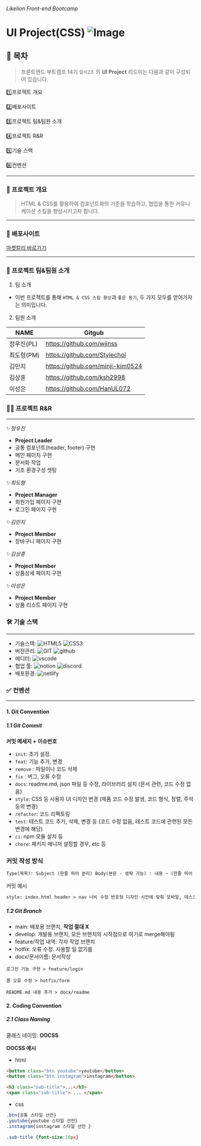 ###### Likelion Front-end Bootcamp

# UI Project(CSS) ![Image](https://github.com/user-attachments/assets/1ae348e9-3bb9-402a-b2b8-9ff682f06c1a)

## 📝 목차

> 프론트엔드 부트캠프 14기 `일석2조` 의 **UI Project** 리드미는 다음과 같이 구성되어 있습니다.

1️⃣프로젝트 개요

2️⃣배포사이트

3️⃣프로젝트 팀&팀원 소개

4️⃣프로젝트 R&R

5️⃣기술 스택

6️⃣컨벤션

---

### 📌 프로젝트 개요

> HTML & CSS를 활용하여 컴포넌트화의 기준을 학습하고, 협업을 통한 커뮤니케이션 스킬을 향상시키고자 합니다.

---

### 🔗 배포사이트

[마켓칼리 바로가기](https://1stone2team.netlify.app/)

---

### 💬 프로젝트 팀&팀원 소개

1. 팀 소개

- 이번 프로젝트를 통해 `HTML & CSS 스킬 향상`과 `좋은 동기`, 두 가지 모두를 얻어가자는 의미입니다.

2. 팀원 소개

| NAME       | Gitgub                           |
| ---------- | -------------------------------- |
| 정우진(PL) | https://github.com/wjinss        |
| 최도형(PM) | https://github.com/Stylechoi     |
| 김민지     | https://github.com/minji-kim0524 |
| 김상훈     | https://github.com/ksh2998       |
| 이성은     | https://github.com/HanUL072      |

### 👨‍💻 프로젝트 R&R

---

✨<i>정우진</i> <br />

- **Project Leader**
- 공통 컴포넌트(header, footer) 구현
- 메인 페이지 구현
- 문서화 작업
- 기초 환경구성 셋팅

✨<i>최도형</i>

- **Project Manager**
- 회원가입 페이지 구현
- 로그인 페이지 구현 <br />

✨<i>김민지</i> <br />

- **Project Member**
- 장바구니 페이지 구현 <br />

✨<i>김상훈</i> <br />

- **Project Member**
- 상품상세 페이지 구현 <br />

✨<i>이성은</i> <br />

- **Project Member**
- 상품 리스트 페이지 구현

### 🛠️ 기술 스택

---

- 기술스택: <img alt="HTML5" src ="https://img.shields.io/badge/HTML5-E34F26.svg?&style=for-the-badge&logo=HTML5&logoColor=white"/> <img alt="CSS3" src ="https://img.shields.io/badge/CSS3-663399.svg?&style=for-the-badge&logo=css&logoColor=white"/>
- 버전관리: <img alt="GIT" src ="https://img.shields.io/badge/GIT-F05032.svg?&style=for-the-badge&logo=GIT&logoColor=white"/> <img alt="github" src ="https://img.shields.io/badge/github-181717.svg?&style=for-the-badge&logo=github&logoColor=white"/>
- 에디터: <img alt="vscode" src ="https://img.shields.io/badge/vscode-007ACC.svg?&style=for-the-badge&logo=code&logoColor=white"/>
- 협업 툴: <img alt="notion" src ="https://img.shields.io/badge/notion-000000.svg?&style=for-the-badge&logo=notion&logoColor=white"/> <img alt="discord" src ="https://img.shields.io/badge/discord-5865F2.svg?&style=for-the-badge&logo=discord&logoColor=white"/>
- 배포환경: <img alt="netlify" src ="https://img.shields.io/badge/netlify-00C7B7.svg?&style=for-the-badge&logo=netlify&logoColor=white"/>

### ✅ 컨벤션

---

#### 1. Git Convention

##### 1.1 Git Commit

**커밋 메세지 + 이슈번호**

- `init`: 초기 설정.
- `feat`: 기능 추가, 변경
- `remove` : 파일이나 코드 삭제
- `fix` : 버그, 오류 수정
- `docs`: readme.md, json 파일 등 수정, 라이브러리 설치 (문서 관련, 코드 수정 없음)
- `style`: CSS 등 사용자 UI 디자인 변경 (제품 코드 수정 발생, 코드 형식, 정렬, 주석 등의 변경)
- `refactor`: 코드 리팩토링
- `test`: 테스트 코드 추가, 삭제, 변경 등 (코드 수정 없음, 테스트 코드에 관련된 모든 변경에 해당)
- `ci`: npm 모듈 설치 등
- `chore`: 패키지 매니저 설정할 경우, etc 등

### 커밋 작성 방식

```html
Type(제목): Subject (한줄 띄어 분리) Body(본문 - 생략 가능) : 내용 ~ (한줄 띄어 분리) Footer(꼬리말 - 생략 가능) : 내용~
```

커밋 예시

```html
style: index.html header > nav 너비 수정 반응형 디자인 시안에 맞춰 모바일, 데스크탑의 max-width 설정 - 모바일: minmax(200px,40vw) - 데스크탑: minmax(80%, 1280px) Resolves #1
```

##### 1.2 Git Branch

- main: 배포용 브랜치, **작업 절대 X**
- develop: 개발용 브랜치, 모든 브랜치의 시작점으로 여기로 merge해야됨
- feature/작업 내역: 각자 작업 브랜치
- hotfix: 오류 수정. 사용할 일 없기를
- docx/문서이름: 문서작성

```
로그인 기능 구현 > feature/login

폼 오류 수정 > hotfix/form

README.md 내용 추가 > docx/readme
```

#### 2. Coding Convention

##### 2.1 Class Naming

클래스 네이밍: **OOCSS**

**OOCSS 예시**

- html

```html
<button class="btn youtube">youtube</button>
<button class="btn instagram">instagram</button>

<h3 class="sub-title">...</h3>
<span class="sub-title"> ... </span>
```

- css

```css
.btn{공통 스타일 선언}
.youtube{youtube 스타일 선언}
.instagram{instagram 스타일 선언 }

.sub-title {font-size:16px}
```
